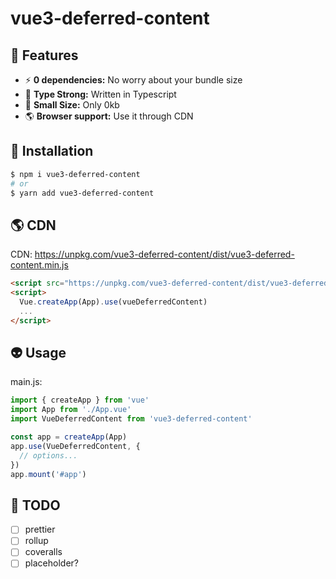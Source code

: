 # vue3-deferred-content


## 🚀 Features
- ⚡ **0 dependencies:** No worry about your bundle size
- 🦾 **Type Strong:** Written in Typescript
- 💪 **Small Size:** Only 0kb
- 🌎 **Browser support:** Use it through CDN

## 📎 Installation
```sh
$ npm i vue3-deferred-content
# or
$ yarn add vue3-deferred-content
```

## 🌎 CDN

CDN: https://unpkg.com/vue3-deferred-content/dist/vue3-deferred-content.min.js
```html
<script src="https://unpkg.com/vue3-deferred-content/dist/vue3-deferred-content.min.js"></script>
<script>
  Vue.createApp(App).use(vueDeferredContent)
  ...
</script>
```

## 👽 Usage

main.js:

```js
import { createApp } from 'vue'
import App from './App.vue'
import VueDeferredContent from 'vue3-deferred-content'

const app = createApp(App)
app.use(VueDeferredContent, {
  // options...
})
app.mount('#app')
```

## 📄 TODO
- [ ] prettier
- [ ] rollup
- [ ] coveralls
- [ ] placeholder?
